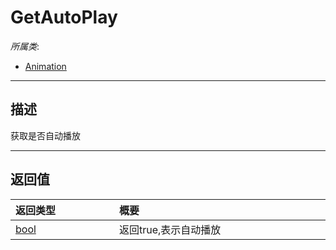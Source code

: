 # GetAutoPlay

*所属类*:
* [Animation](/Api/Classes/Animation/Animation.md)
------------------------------------------------------------------------------------------
## 描述

获取是否自动播放


------------------------------------------------------------------------------------------
## 返回值

|<div style="width:150px">返回类型</div>|<div style="width:520px">概要</div>|
|:---|:---|
|[bool](/Api/DataType/Bool.md)|返回true,表示自动播放|
